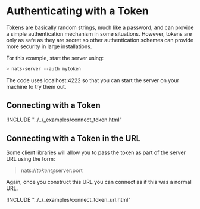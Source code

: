 
# Authenticating with a Token

Tokens are basically random strings, much like a password, and can provide a simple authentication mechanism in some situations. However, tokens are only as safe as they are secret so other authentication schemes can provide more security in large installations.

For this example, start the server using:

```sh
> nats-server --auth mytoken
```

The code uses localhost:4222 so that you can start the server on your machine to try them out.

## Connecting with a Token

!INCLUDE "../../_examples/connect_token.html"

## Connecting with a Token in the URL

Some client libraries will allow you to pass the token as part of the server URL using the form:

> nats://_token_@server:port

Again, once you construct this URL you can connect as if this was a normal URL.

!INCLUDE "../../_examples/connect_token_url.html"
